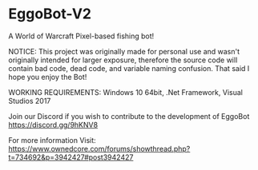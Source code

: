 # EggoBot-V2
A World of Warcraft Pixel-based fishing bot!

NOTICE: This project was originally made for personal use and wasn't originally intended for larger exposure, therefore the source code
will contain bad code, dead code, and variable naming confusion. That said I hope you enjoy the Bot!

WORKING REQUIREMENTS: Windows 10 64bit, .Net Framework, Visual Studios 2017

Join our Discord if you wish to contribute to the development of EggoBot
https://discord.gg/9hKNV8

For more information Visit: 
https://www.ownedcore.com/forums/showthread.php?t=734692&p=3942427#post3942427
